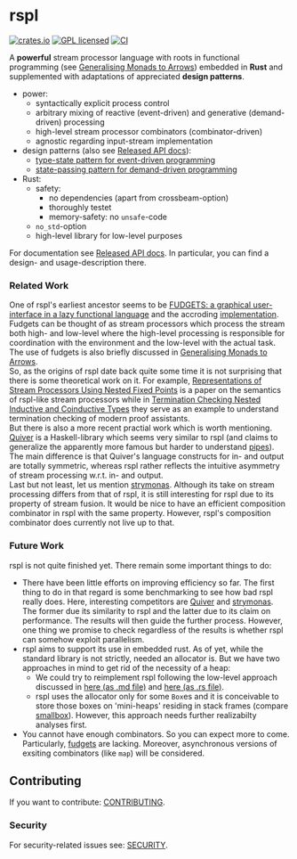 # rspl

[![crates.io][crates-badge]][crates-url]
[![GPL licensed][license-badge]][license-url]
[![CI][actions-badge]][actions-url]

[crates-badge]: https://img.shields.io/crates/v/rspl.svg
[crates-url]: https://crates.io/crates/rspl
[license-badge]: https://img.shields.io/badge/license-GPL-blue.svg
[license-url]: ./Cargo.toml
[actions-badge]: https://github.com/shtsoft/rspl/actions/workflows/ci.yaml/badge.svg
[actions-url]: https://github.com/shtsoft/rspl/actions/workflows/ci.yaml

A **powerful** stream processor language with roots in functional programming (see [Generalising Monads to Arrows](https://www.sciencedirect.com/science/article/pii/S0167642399000234)) embedded in **Rust** and supplemented with adaptations of appreciated **design patterns**.

- power:
  * syntactically explicit process control
  * arbitrary mixing of reactive (event-driven) and generative (demand-driven) processing
  * high-level stream processor combinators (combinator-driven)
  * agnostic regarding input-stream implementation
- design patterns (also see [Released API docs](https://docs.rs/rspl)):
  * [type-state pattern for event-driven programming](https://github.com/shtsoft/rspl/blob/master/examples/pelican.md)
  * [state-passing pattern for demand-driven programming](https://github.com/shtsoft/rspl/blob/master/examples/hics.md)
- Rust:
  * safety:
    + no dependencies (apart from crossbeam-option)
    + thoroughly testet
    + memory-safety: no `unsafe`-code
  * `no_std`-option
  * high-level library for low-level purposes

For documentation see [Released API docs](https://docs.rs/rspl).
In particular, you can find a design- and usage-description there.

### Related Work

One of rspl's earliest ancestor seems to be [FUDGETS: a graphical user-interface in a lazy functional language](https://dl.acm.org/doi/pdf/10.1145/165180.165228) and the accroding [implementation](https://hackage.haskell.org/package/fudgets).
Fudgets can be thought of as stream processors which process the stream both high- and low-level where the high-level processing is responsible for coordination with the environment and the low-level with the actual task.
The use of fudgets is also briefly discussed in [Generalising Monads to Arrows](https://www.sciencedirect.com/science/article/pii/S0167642399000234).\
So, as the origins of rspl date back quite some time it is not surprising that there is some theoretical work on it.
For example, [Representations of Stream Processors Using Nested Fixed Points](https://arxiv.org/pdf/0905.4813) is a paper on the semantics of rspl-like stream processors while in [Termination Checking Nested Inductive and Coinductive Types](https://www.cs.nott.ac.uk/~psztxa/publ/InvertedQuantifiers.pdf) they serve as an example to understand termination checking of modern proof assistants.\
But there is also a more recent practial work which is worth mentioning.
[Quiver](https://hackage.haskell.org/package/quiver) is a Haskell-library which seems very similar to rspl (and claims to generalize the apparently more famous but harder to understand [pipes](https://hackage.haskell.org/package/pipes)).
The main difference is that Quiver's language constructs for in- and output are totally symmetric, whereas rspl rather reflects the intuitive asymmetry of stream processing w.r.t. in- and output.\
Last but not least, let us mention [strymonas](https://github.com/strymonas).
Although its take on stream processing differs from that of rspl, it is still interesting for rspl due to its property of stream fusion.
It would be nice to have an efficient composition combinator in rspl with the same property.
However, rspl's composition combinator does currently not live up to that.

### Future Work

rspl is not quite finished yet.
There remain some important things to do:
- There have been little efforts on improving efficiency so far.
  The first thing to do in that regard is some benchmarking to see how bad rspl really does.
  Here, interesting competitors are [Quiver](https://hackage.haskell.org/package/quiver) and [strymonas](https://github.com/strymonas).
  The former due its similarity to rspl and the latter due to its claim on performance.
  The results will then guide the further process.
  However, one thing we promise to check regardless of the results is whether rspl can somehow exploit parallelism.
- rspl aims to support its use in embedded rust.
  As of yet, while the standard library is not strictly, needed an allocator is.
  But we have two approaches in mind to get rid of the necessity of a heap:
    * We could try to reimplement rspl following the low-level approach discussed in [here (as .md file)](https://github.com/shtsoft/rspl/blob/master/examples/rspl_heapless.md) and [here (as .rs file)](https://github.com/shtsoft/rspl/blob/master/examples/rspl_heapless.rs).
    * rspl uses the allocator only for some `Box`es and it is conceivable to store those boxes on 'mini-heaps' residing in stack frames (compare [smallbox](https://github.com/andylokandy/smallbox)).
      However, this approach needs further realizabilty analyses first.
- You cannot have enough combinators.
  So you can expect more to come.
  Particularly, [fudgets](https://hackage.haskell.org/package/fudgets) are lacking.
  Moreover, asynchronous versions of exsiting combinators (like `map`) will be considered.

## Contributing

If you want to contribute: [CONTRIBUTING](CONTRIBUTING.md).

### Security

For security-related issues see: [SECURITY](SECURITY.md).

